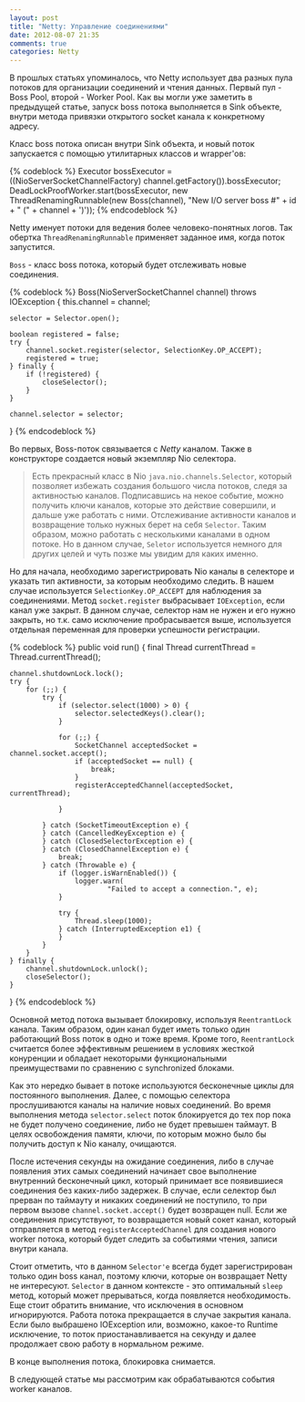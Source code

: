 ```yaml
---
layout: post
title: "Netty: Управление соединениями"
date: 2012-08-07 21:35
comments: true
categories: Netty
---
```

В прошлых статьях упоминалось, что Netty использует два разных пула потоков для организации соединений и чтения данных. Первый пул - Boss Pool, второй - Worker Pool. Как вы могли уже заметить в предыдущей статье, запуск boss потока выполняется в Sink объекте, внутри метода привязки открытого socket канала к конкретному адресу.

<!--more-->

Класс boss потока описан внутри Sink объекта, и новый поток запускается с помощью утилитарных классов и wrapper'ов:

{% codeblock %}
Executor bossExecutor =
	((NioServerSocketChannelFactory) channel.getFactory()).bossExecutor;
DeadLockProofWorker.start(bossExecutor,
		new ThreadRenamingRunnable(new Boss(channel),
				"New I/O server boss #" + id + " (" + channel + ')'));
{% endcodeblock %}

Netty именует потоки для ведения более человеко-понятных логов. Так обертка `ThreadRenamingRunnable` применяет заданное имя, когда поток запустится.

`Boss` - класс boss потока, который будет отслеживать новые соединения.

{% codeblock %}
Boss(NioServerSocketChannel channel) throws IOException {
	this.channel = channel;

	selector = Selector.open();

	boolean registered = false;
	try {
		channel.socket.register(selector, SelectionKey.OP_ACCEPT);
		registered = true;
	} finally {
		if (!registered) {
			closeSelector();
		}
	}

	channel.selector = selector;
}
{% endcodeblock %}

Во первых, Boss-поток связывается с *Netty* каналом. Также в конструкторе создается новый экземпляр Nio селектора. 

>Есть прекрасный класс в Nio `java.nio.channels.Selector`, который позволяет избежать создания большого числа потоков, следя за активностью каналов. Подписавшись на некое событие, можно получить ключи каналов, которые это действие совершили, и дальше уже работать с ними. Отслеживание активности каналов и возвращение только нужных берет на себя `Selector`. Таким образом, можно работать с несколькими каналами в одном потоке. Но в данном случае, `Seletor` используется немного для других целей и чуть позже мы увидим для каких именно. 

Но для начала, необходимо зарегистрировать Nio каналы в селекторе и указать тип активности, за которым необходимо следить. В нашем случае используется `SelectionKey.OP_ACCEPT` для наблюдения за соединениями. Mетод `socket.register` выбрасывает `IOException`, если канал уже закрыт. В данном случае, селектор нам не нужен и его нужно закрыть, но т.к. само исключение пробрасывается выше, используется отдельная переменная для проверки успешности регистрации.

{% codeblock %}
public void run() {
	final Thread currentThread = Thread.currentThread();

	channel.shutdownLock.lock();
	try {
		for (;;) {
			try {
				if (selector.select(1000) > 0) {
					selector.selectedKeys().clear();
				}

				for (;;) {
					SocketChannel acceptedSocket = channel.socket.accept();
					if (acceptedSocket == null) {
						break;
					}
					registerAcceptedChannel(acceptedSocket, currentThread);

				}

			} catch (SocketTimeoutException e) {
			} catch (CancelledKeyException e) {
			} catch (ClosedSelectorException e) {
			} catch (ClosedChannelException e) {
				break;
			} catch (Throwable e) {
				if (logger.isWarnEnabled()) {
					logger.warn(
							"Failed to accept a connection.", e);
				}

				try {
					Thread.sleep(1000);
				} catch (InterruptedException e1) {
				}
			}
		}
	} finally {
		channel.shutdownLock.unlock();
		closeSelector();
	}
}
{% endcodeblock %}

Основной метод потока вызывает блокировку, используя `ReentrantLock` канала. Таким образом, один канал будет иметь только один работающий Boss поток в одно и тоже время. Кроме того, `ReentrantLock` считается более эффективным решением в условиях жесткой конуренции и обладает некоторыми функциональными преимуществами по сравнению с synchronized блоками.

Как это нередко бывает в потоке используются бесконечные циклы для постоянного выполнения. Далее, с помощью селектора прослушиваются каналы на наличие новых соединений. Во время выполнения метода `selector.select` поток блокируется до тех пор пока не будет получено соединение, либо не будет превышен таймаут. В целях освобождения памяти, ключи, по которым можно было бы получить доступ к Nio каналу, очищаются.

После истечения секунды на ожидание соединения, либо в случае появления этих самых соединений начинает свое выполнение внутренний бесконечный цикл, который принимает все появившиеся соединения без каких-либо задержек. В случае, если селектор был прерван по таймауту и никаких соединений не поступило, то при первом вызове `channel.socket.accept()` будет возвращен null. Если же соединения присутствуют, то возвращается новый сокет канал, который отправляется в метод `registerAcceptedChannel` для создания нового worker потока, который будет следить за событиями чтения, записи внутри канала.

Стоит отметить, что в данном `Selector'е` всегда будет зарегистрирован только один boss канал, поэтому ключи, которые он возвращает Netty не интересуют. `Selector` в данном контексте - это оптимальный `sleep` метод, который может прерываться, когда появляется необходимость. Еще стоит обратить внимание, что исключения в основном игнорируются. Работа потока прекращается в случае закрытия канала. Если было выбрашено IOException или, возможно, какое-то Runtime исключение, то поток приостанавливается на секунду и далее продолжает свою работу в нормальном режиме.

В конце выполнения потока, блокировка снимается.

В следующей статье мы рассмотрим как обрабатываются события worker каналов.
